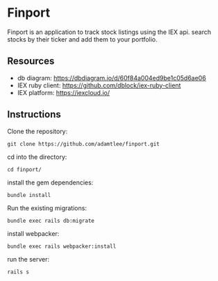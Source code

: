 # Finport

Finport is an application to track stock listings using the IEX api. search stocks
by their ticker and add them to your portfolio. 

## Resources
- db diagram: https://dbdiagram.io/d/60f84a004ed9be1c05d6ae06
- IEX ruby client: https://github.com/dblock/iex-ruby-client
- IEX platform: https://iexcloud.io/


## Instructions
Clone the repository:   
```
git clone https://github.com/adamtlee/finport.git
```
cd into the directory: 
```
cd finport/
```
install the gem dependencies:
```
bundle install
```
Run the existing migrations:
```
bundle exec rails db:migrate
```
install webpacker:
```
bundle exec rails webpacker:install
```
run the server: 
```
rails s 
```